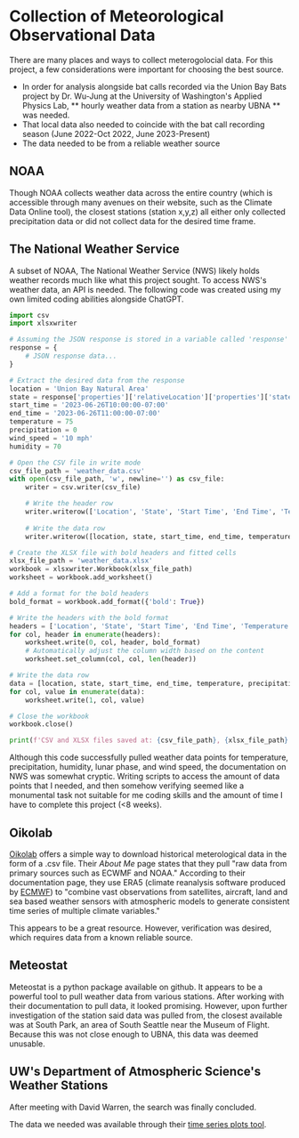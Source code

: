 # Collection of Meteorological Observational Data

There are many places and ways to collect meterogolocial data. For this project, a few considerations were 
important for choosing the best source. 
* In order for analysis alongside bat calls recorded via the Union Bay Bats project by Dr. Wu-Jung at the University of Washington's Applied Physics Lab, ** hourly weather data from a station as nearby UBNA ** was needed.
* That local data also needed to coincide with the bat call recording season (June 2022-Oct 2022, June 2023-Present)
* The data needed to be from a reliable weather source

## NOAA

Though NOAA collects weather data across the entire country (which is accessible through many avenues on their website, such as the Climate Data Online tool), 
the closest stations (station x,y,z) all either only collected precipitation data or did not collect data for the desired time frame. 

## The National Weather Service

A subset of NOAA, The National Weather Service (NWS) likely holds weather records much like what this project sought. 
To access NWS's weather data, an API is needed. The following code was created using my own limited coding abilities alongside ChatGPT. 
```python
import csv
import xlsxwriter

# Assuming the JSON response is stored in a variable called 'response'
response = {
    # JSON response data...
}

# Extract the desired data from the response
location = 'Union Bay Natural Area'
state = response['properties']['relativeLocation']['properties']['state']
start_time = '2023-06-26T10:00:00-07:00'
end_time = '2023-06-26T11:00:00-07:00'
temperature = 75
precipitation = 0
wind_speed = '10 mph'
humidity = 70

# Open the CSV file in write mode
csv_file_path = 'weather_data.csv'
with open(csv_file_path, 'w', newline='') as csv_file:
    writer = csv.writer(csv_file)

    # Write the header row
    writer.writerow(['Location', 'State', 'Start Time', 'End Time', 'Temperature', 'Precipitation', 'Wind Speed', 'Humidity'])
    
    # Write the data row
    writer.writerow([location, state, start_time, end_time, temperature, precipitation, wind_speed, humidity])

# Create the XLSX file with bold headers and fitted cells
xlsx_file_path = 'weather_data.xlsx'
workbook = xlsxwriter.Workbook(xlsx_file_path)
worksheet = workbook.add_worksheet()

# Add a format for the bold headers
bold_format = workbook.add_format({'bold': True})

# Write the headers with the bold format
headers = ['Location', 'State', 'Start Time', 'End Time', 'Temperature', 'Precipitation', 'Wind Speed', 'Humidity']
for col, header in enumerate(headers):
    worksheet.write(0, col, header, bold_format)
    # Automatically adjust the column width based on the content
    worksheet.set_column(col, col, len(header))

# Write the data row
data = [location, state, start_time, end_time, temperature, precipitation, wind_speed, humidity]
for col, value in enumerate(data):
    worksheet.write(1, col, value)

# Close the workbook
workbook.close()

print(f'CSV and XLSX files saved at: {csv_file_path}, {xlsx_file_path}')
```
Although this code successfully pulled weather data points for temperature, precipitation, humidity, lunar phase, and wind speed, the documentation on NWS was somewhat cryptic. 
Writing scripts to access the amount of data points that I needed, and then somehow verifying seemed like a monumental task not suitable for me coding skills and the amount of time I have to complete this project (<8 weeks). 

## Oikolab

[Oikolab](oikolab.com) offers a simple way to download historical meterological data in the form of a .csv file. Their *About Me* page states that
they pull "raw data from primary sources such as ECWMF and NOAA."
According to their documentation page, they use ERA5 (climate reanalysis software produced by [ECMWF](https://climate.copernicus.eu/climate-reanalysis))
to "combine vast observations from satellites, aircraft, land and sea based weather sensors with atmospheric models to generate consistent time series of multiple climate variables."

This appears to be a great resource. However, verification was desired, which requires data from a known reliable source. 

## Meteostat 

Meteostat is a python package available on github. It appears to be a powerful tool to pull weather data from various stations. 
After working with their documentation to pull data, it looked promising. However, upon further investigation of the station said data was pulled from, 
the closest available was at South Park, an area of South Seattle near the Museum of Flight. Because this was not close enough to UBNA, this data was deemed unusable. 

## UW's Department of Atmospheric Science's Weather Stations

After meeting with David Warren, the search was finally concluded. 

The data we needed was available through their [time series plots tool](http://www-k12.atmos.washington.edu/k12/grayskies/nw_weather.html).
